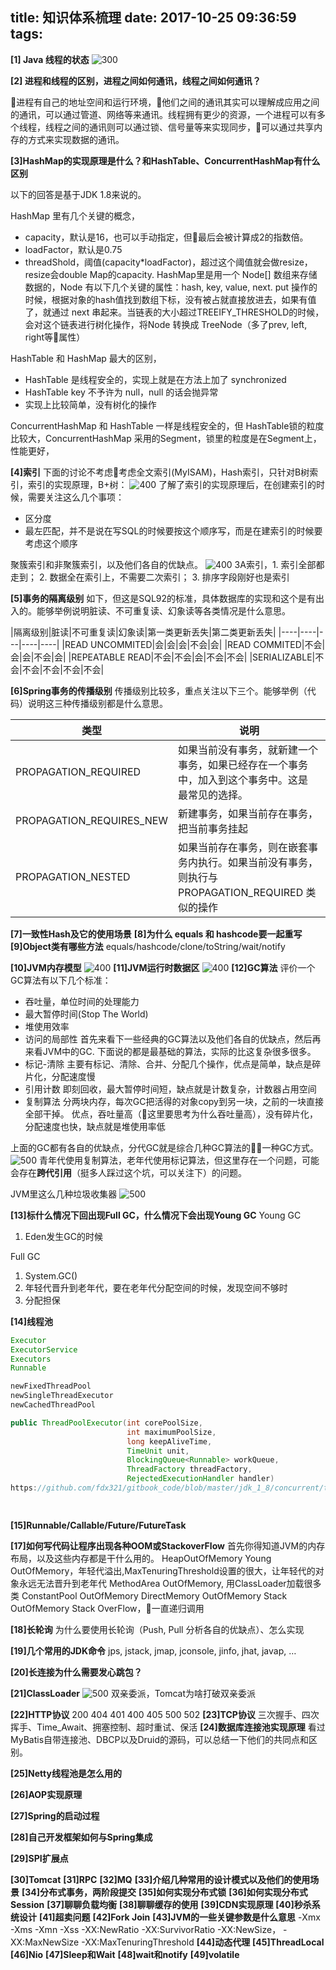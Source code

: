 title: 知识体系梳理
date: 2017-10-25 09:36:59
tags:
---
**[1] Java 线程的状态**
![300](/images/知识体系梳理_1.png)

**[2] 进程和线程的区别，进程之间如何通讯，线程之间如何通讯？**

进程有自己的地址空间和运行环境，他们之间的通讯其实可以理解成应用之间的通讯，可以通过管道、网络等来通讯。线程拥有更少的资源，一个进程可以有多个线程，线程之间的通讯则可以通过锁、信号量等来实现同步，可以通过共享内存的方式来实现数据的通讯。

**[3]HashMap的实现原理是什么？和HashTable、ConcurrentHashMap有什么区别**

以下的回答是基于JDK 1.8来说的。

HashMap 里有几个关键的概念，
* capacity，默认是16，也可以手动指定，但最后会被计算成2的指数倍。
* loadFactor，默认是0.75
* threadShold，阈值(capacity*loadFactor)，超过这个阈值就会做resize，resize会double Map的capacity.
HashMap里是用一个 Node[] 数组来存储数据的，Node 有以下几个关键的属性：hash, key, value, next. 
put 操作的时候，根据对象的hash值找到数组下标，没有被占就直接放进去，如果有值了，就通过 next 串起来。当链表的大小超过TREEIFY_THRESHOLD的时候，会对这个链表进行树化操作，将Node 转换成 TreeNode（多了prev, left, right等属性）

HashTable 和 HashMap 最大的区别，
* HashTable 是线程安全的，实现上就是在方法上加了 synchronized
* HashTable key 不予许为 null，null 的话会抛异常
* 实现上比较简单，没有树化的操作


ConcurrentHashMap 和 HashTable 一样是线程安全的，但 HashTable锁的粒度比较大，ConcurrentHashMap 采用的Segment，锁里的粒度是在Segment上，性能更好，

**[4]索引**
下面的讨论不考虑考虑全文索引(MyISAM)，Hash索引，只针对B树索引，索引的实现原理，B+树：
![400](/images/知识体系梳理_2.jpg)
了解了索引的实现原理后，在创建索引的时候，需要关注这么几个事项：
* 区分度
* 最左匹配，并不是说在写SQL的时候要按这个顺序写，而是在建索引的时候要考虑这个顺序

聚簇索引和非聚簇索引，以及他们各自的优缺点。
![400](/images/知识体系梳理_3.jpg)
3A索引，1. 索引全部都走到； 2. 数据全在索引上，不需要二次索引； 3. 排序字段刚好也是索引




**[5]事务的隔离级别**
如下，但这是SQL92的标准，具体数据库的实现和这个是有出入的。能够举例说明脏读、不可重复读、幻象读等各类情况是什么意思。

|隔离级别|脏读|不可重复读|幻象读|第一类更新丢失|第二类更新丢失|
|----|----|---|----|----|
|READ UNCOMMITED|会|会|会|不会|会|
|READ COMMITED|不会|会|会|不会|会|
|REPEATABLE READ|不会|不会|会|不会|不会|
|SERIALIZABLE|不会|不会|不会|不会|不会|

**[6]Spring事务的传播级别**
传播级别比较多，重点关注以下三个。能够举例（代码）说明这三种传播级别都是什么意思。

|类型|说明|
|--|--|
|PROPAGATION_REQUIRED|如果当前没有事务，就新建一个事务，如果已经存在一个事务中，加入到这个事务中。这是 最常见的选择。|
|PROPAGATION_REQUIRES_NEW|新建事务，如果当前存在事务，把当前事务挂起|
|PROPAGATION_NESTED|如果当前存在事务，则在嵌套事务内执行。如果当前没有事务，则执行与 PROPAGATION_REQUIRED 类似的操作|

**[7]一致性Hash及它的使用场景**
**[8]为什么 equals 和 hashcode要一起重写**
**[9]Object类有哪些方法**
equals/hashcode/clone/toString/wait/notify

**[10]JVM内存模型**
![400](/images/知识体系梳理_4.png)
**[11]JVM运行时数据区**
![400](/images/知识体系梳理_5.png)
**[12]GC算法**
评价一个GC算法有以下几个标准：
* 吞吐量，单位时间的处理能力
* 最大暂停时间(Stop The World)
* 堆使用效率
* 访问的局部性
首先来看下一些经典的GC算法以及他们各自的优缺点，然后再来看JVM中的GC. 下面说的都是最基础的算法，实际的比这复杂很多很多。
* 标记-清除
 主要有标记、清除、合并、分配几个操作，优点是简单，缺点是碎片化，分配速度慢
* 引用计数
即刻回收，最大暂停时间短，缺点就是计数复杂，计数器占用空间
* 复制算法
分两块内存，每次GC把活得的对象copy到另一块，之前的一块直接全部干掉。
优点，吞吐量高（这里要思考为什么吞吐量高），没有碎片化，分配速度也快，缺点就是堆使用率低
 
 上面的GC都有各自的优缺点，分代GC就是综合几种GC算法的一种GC方式。
 ![500](/images/知识体系梳理_6.jpg)
 青年代使用复制算法，老年代使用标记算法，但这里存在一个问题，可能会存在**跨代引用**（挺多人踩过这个坑，可以关注下）的问题。

 JVM里这么几种垃圾收集器
 ![500](/images/知识体系梳理_7.jpg)



**[13]标什么情况下回出现Full GC，什么情况下会出现Young GC**
Young GC
1. Eden发生GC的时候

Full GC
1. System.GC()
2. 年轻代晋升到老年代，要在老年代分配空间的时候，发现空间不够时
3. 分配担保

**[14]线程池**
```java
Executor
ExecutorService
Executors
Runnable

newFixedThreadPool
newSingleThreadExecutor
newCachedThreadPool

public ThreadPoolExecutor(int corePoolSize,
                          int maximumPoolSize,
                          long keepAliveTime,
                          TimeUnit unit,
                          BlockingQueue<Runnable> workQueue,
                          ThreadFactory threadFactory,
                          RejectedExecutionHandler handler)
https://github.com/fdx321/gitbook_code/blob/master/jdk_1_8/concurrent/threadpoolexecutorjava.md

                          
```



**[15]Runnable/Callable/Future/FutureTask**


**[17]如何写代码让程序出现各种OOM或StackoverFlow**
首先你得知道JVM的内存布局，以及这些内存都是干什么用的。
HeapOutOfMemory
Young OutOfMemory，年轻代溢出,MaxTenuringThreshold设置的很大，让年轻代的对象永远无法晋升到老年代
MethodArea OutOfMemory, 用ClassLoader加载很多类
ConstantPool OutOfMemory
DirectMemory OutOfMemory
Stack OutOfMemory Stack OverFlow，一直递归调用

**[18]长轮询**
为什么要使用长轮询（Push, Pull 分析各自的优缺点）、怎么实现

**[19]几个常用的JDK命令**
jps, jstack, jmap, jconsole, jinfo, jhat, javap, …

**[20]长连接为什么需要发心跳包？**

**[21]ClassLoader**
![500](/images/知识体系梳理_8.png)
双亲委派，Tomcat为啥打破双亲委派

**[22]HTTP协议**
200 404 401 400 405 500 502
**[23]TCP协议**
三次握手、四次挥手、Time_Await、拥塞控制、超时重试、保活
**[24]数据库连接池实现原理**
看过MyBatis自带连接池、DBCP以及Druid的源码，可以总结一下他们的共同点和区别。



**[25]Netty线程池是怎么用的**

**[26]AOP实现原理**

**[27]Spring的启动过程**

**[28]自己开发框架如何与Spring集成**

**[29]SPI扩展点**

**[30]Tomcat**
**[31]RPC**
**[32]MQ**
**[33]介绍几种常用的设计模式以及他们的使用场景**
**[34]分布式事务，两阶段提交**
**[35]如何实现分布式锁**
**[36]如何实现分布式Session**
**[37]聊聊负载均衡**
**[38]聊聊缓存的使用**
**[39]CDN实现原理**
**[40]秒杀系统设计**
**[41]超卖问题**
**[42]Fork Join**
**[43]JVM的一些关键参数是什么意思**
-Xmx -Xms -Xmn -Xss
-XX:NewRatio -XX:SurvivorRatio
-XX:NewSize， -XX:MaxNewSize -XX:MaxTenuringThreshold
**[44]动态代理**
**[45]ThreadLocal**
**[46]Nio**
**[47]Sleep和Wait**
**[48]wait和notify**
**[49]volatile**












<style>
img[title="200"] {
  width:200px;
  display: block;
}

img[title="300"] {
  width:300px;
  width:300px;
  display: block;
}
img[title="400"] {
  width:400px;
  display: block;
}
img[title="500"] {
  width:500px;
  display: block;
}
img[title="600"] {
  width:600px;
  display: block;
}
</style>

